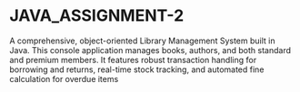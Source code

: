 # JAVA_ASSIGNMENT-2
A comprehensive, object-oriented Library Management System built in Java. This console application manages books, authors, and both standard and premium members. It features robust transaction handling for borrowing and returns, real-time stock tracking, and automated fine calculation for overdue items
